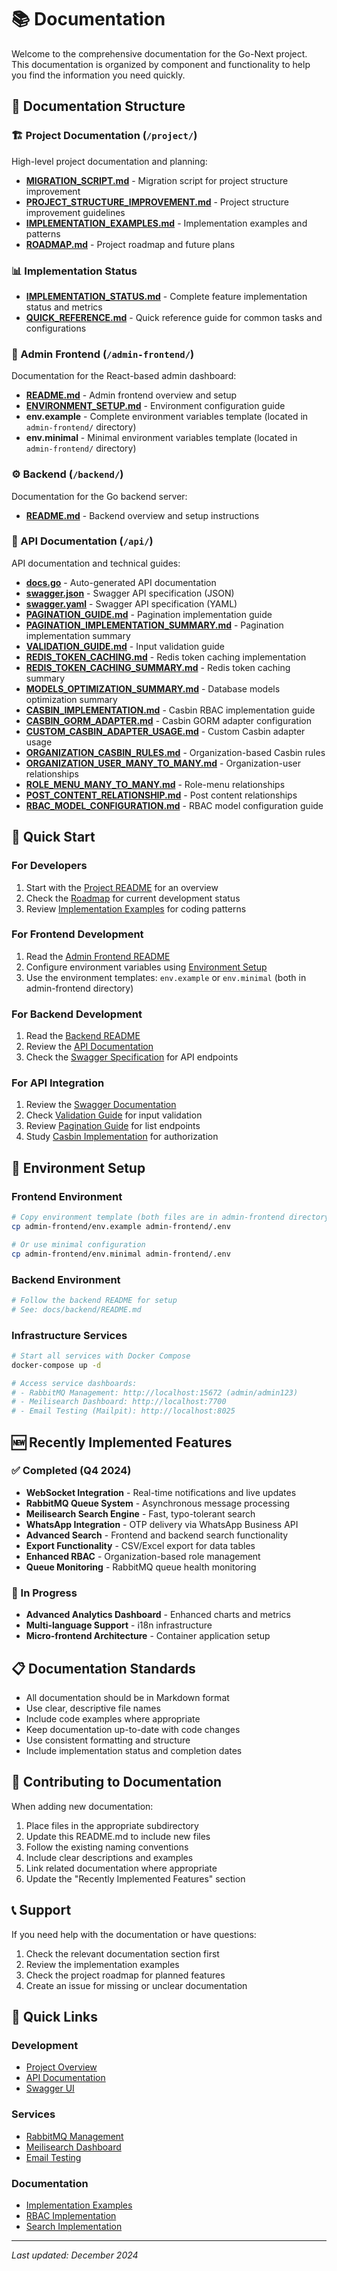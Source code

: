# 📚 Documentation

Welcome to the comprehensive documentation for the Go-Next project. This documentation is organized by component and functionality to help you find the information you need quickly.

## 📁 Documentation Structure

### 🏗️ Project Documentation (`/project/`)
High-level project documentation and planning:

- **[MIGRATION_SCRIPT.md](./project/MIGRATION_SCRIPT.md)** - Migration script for project structure improvement
- **[PROJECT_STRUCTURE_IMPROVEMENT.md](./project/PROJECT_STRUCTURE_IMPROVEMENT.md)** - Project structure improvement guidelines
- **[IMPLEMENTATION_EXAMPLES.md](./project/IMPLEMENTATION_EXAMPLES.md)** - Implementation examples and patterns
- **[ROADMAP.md](./project/ROADMAP.md)** - Project roadmap and future plans

### 📊 Implementation Status
- **[IMPLEMENTATION_STATUS.md](./IMPLEMENTATION_STATUS.md)** - Complete feature implementation status and metrics
- **[QUICK_REFERENCE.md](./QUICK_REFERENCE.md)** - Quick reference guide for common tasks and configurations

### 🎨 Admin Frontend (`/admin-frontend/`)
Documentation for the React-based admin dashboard:

- **[README.md](./admin-frontend/README.md)** - Admin frontend overview and setup
- **[ENVIRONMENT_SETUP.md](./admin-frontend/ENVIRONMENT_SETUP.md)** - Environment configuration guide
- **env.example** - Complete environment variables template (located in `admin-frontend/` directory)
- **env.minimal** - Minimal environment variables template (located in `admin-frontend/` directory)

### ⚙️ Backend (`/backend/`)
Documentation for the Go backend server:

- **[README.md](./backend/README.md)** - Backend overview and setup instructions

### 🔌 API Documentation (`/api/`)
API documentation and technical guides:

- **[docs.go](./api/docs.go)** - Auto-generated API documentation
- **[swagger.json](./api/swagger.json)** - Swagger API specification (JSON)
- **[swagger.yaml](./api/swagger.yaml)** - Swagger API specification (YAML)
- **[PAGINATION_GUIDE.md](./api/PAGINATION_GUIDE.md)** - Pagination implementation guide
- **[PAGINATION_IMPLEMENTATION_SUMMARY.md](./api/PAGINATION_IMPLEMENTATION_SUMMARY.md)** - Pagination implementation summary
- **[VALIDATION_GUIDE.md](./api/VALIDATION_GUIDE.md)** - Input validation guide
- **[REDIS_TOKEN_CACHING.md](./api/REDIS_TOKEN_CACHING.md)** - Redis token caching implementation
- **[REDIS_TOKEN_CACHING_SUMMARY.md](./api/REDIS_TOKEN_CACHING_SUMMARY.md)** - Redis token caching summary
- **[MODELS_OPTIMIZATION_SUMMARY.md](./api/MODELS_OPTIMIZATION_SUMMARY.md)** - Database models optimization summary
- **[CASBIN_IMPLEMENTATION.md](./api/CASBIN_IMPLEMENTATION.md)** - Casbin RBAC implementation guide
- **[CASBIN_GORM_ADAPTER.md](./api/CASBIN_GORM_ADAPTER.md)** - Casbin GORM adapter configuration
- **[CUSTOM_CASBIN_ADAPTER_USAGE.md](./api/CUSTOM_CASBIN_ADAPTER_USAGE.md)** - Custom Casbin adapter usage
- **[ORGANIZATION_CASBIN_RULES.md](./api/ORGANIZATION_CASBIN_RULES.md)** - Organization-based Casbin rules
- **[ORGANIZATION_USER_MANY_TO_MANY.md](./api/ORGANIZATION_USER_MANY_TO_MANY.md)** - Organization-user relationships
- **[ROLE_MENU_MANY_TO_MANY.md](./api/ROLE_MENU_MANY_TO_MANY.md)** - Role-menu relationships
- **[POST_CONTENT_RELATIONSHIP.md](./api/POST_CONTENT_RELATIONSHIP.md)** - Post content relationships
- **[RBAC_MODEL_CONFIGURATION.md](./api/RBAC_MODEL_CONFIGURATION.md)** - RBAC model configuration guide

## 🚀 Quick Start

### For Developers
1. Start with the [Project README](../README.md) for an overview
2. Check the [Roadmap](./project/ROADMAP.md) for current development status
3. Review [Implementation Examples](./project/IMPLEMENTATION_EXAMPLES.md) for coding patterns

### For Frontend Development
1. Read the [Admin Frontend README](./admin-frontend/README.md)
2. Configure environment variables using [Environment Setup](./admin-frontend/ENVIRONMENT_SETUP.md)
3. Use the environment templates: `env.example` or `env.minimal` (both in admin-frontend directory)

### For Backend Development
1. Read the [Backend README](./backend/README.md)
2. Review the [API Documentation](./api/docs.go)
3. Check the [Swagger Specification](./api/swagger.json) for API endpoints

### For API Integration
1. Review the [Swagger Documentation](./api/swagger.yaml)
2. Check [Validation Guide](./api/VALIDATION_GUIDE.md) for input validation
3. Review [Pagination Guide](./api/PAGINATION_GUIDE.md) for list endpoints
4. Study [Casbin Implementation](./api/CASBIN_IMPLEMENTATION.md) for authorization

## 🔧 Environment Setup

### Frontend Environment
```bash
# Copy environment template (both files are in admin-frontend directory)
cp admin-frontend/env.example admin-frontend/.env

# Or use minimal configuration
cp admin-frontend/env.minimal admin-frontend/.env
```

### Backend Environment
```bash
# Follow the backend README for setup
# See: docs/backend/README.md
```

### Infrastructure Services
```bash
# Start all services with Docker Compose
docker-compose up -d

# Access service dashboards:
# - RabbitMQ Management: http://localhost:15672 (admin/admin123)
# - Meilisearch Dashboard: http://localhost:7700
# - Email Testing (Mailpit): http://localhost:8025
```

## 🆕 Recently Implemented Features

### ✅ Completed (Q4 2024)
- **WebSocket Integration** - Real-time notifications and live updates
- **RabbitMQ Queue System** - Asynchronous message processing
- **Meilisearch Search Engine** - Fast, typo-tolerant search
- **WhatsApp Integration** - OTP delivery via WhatsApp Business API
- **Advanced Search** - Frontend and backend search functionality
- **Export Functionality** - CSV/Excel export for data tables
- **Enhanced RBAC** - Organization-based role management
- **Queue Monitoring** - RabbitMQ queue health monitoring

### 🚧 In Progress
- **Advanced Analytics Dashboard** - Enhanced charts and metrics
- **Multi-language Support** - i18n infrastructure
- **Micro-frontend Architecture** - Container application setup

## 📋 Documentation Standards

- All documentation should be in Markdown format
- Use clear, descriptive file names
- Include code examples where appropriate
- Keep documentation up-to-date with code changes
- Use consistent formatting and structure
- Include implementation status and completion dates

## 🤝 Contributing to Documentation

When adding new documentation:

1. Place files in the appropriate subdirectory
2. Update this README.md to include new files
3. Follow the existing naming conventions
4. Include clear descriptions and examples
5. Link related documentation where appropriate
6. Update the "Recently Implemented Features" section

## 📞 Support

If you need help with the documentation or have questions:

1. Check the relevant documentation section first
2. Review the implementation examples
3. Check the project roadmap for planned features
4. Create an issue for missing or unclear documentation

## 🔗 Quick Links

### Development
- [Project Overview](../README.md)
- [API Documentation](./api/docs.go)
- [Swagger UI](http://localhost:8080/swagger/index.html)

### Services
- [RabbitMQ Management](http://localhost:15672)
- [Meilisearch Dashboard](http://localhost:7700)
- [Email Testing](http://localhost:8025)

### Documentation
- [Implementation Examples](./project/IMPLEMENTATION_EXAMPLES.md)
- [RBAC Implementation](./api/CASBIN_IMPLEMENTATION.md)
- [Search Implementation](./api/README.md)

---

*Last updated: December 2024* 